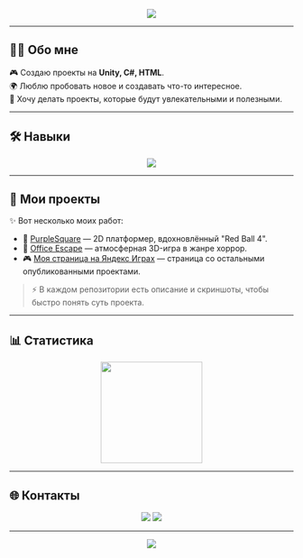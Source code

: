 

<p align="center">
  <img src="https://capsule-render.vercel.app/api?type=waving&height=200&color=gradient&text=%20Welcome%20to%20my%20GitHub👋%20&fontAlign=50&fontAlignY=35&fontColor=ffffff&fontSize=30&font=Orbitron&animation=fadeIn" />
</p>

---

## 👨‍💻 Обо мне
🎮 Создаю проекты на **Unity, C#, HTML**.  
🌍 Люблю пробовать новое и создавать что-то интересное.  
🚀 Хочу делать проекты, которые будут увлекательными и полезными.

---

## 🛠️ Навыки
<p align="center">
  <img src="https://skillicons.dev/icons?i=unity,cs,cpp,python,github,html,css,figma,blender,ps" />
</p>

---

## 📂 Мои проекты
✨ Вот несколько моих работ:  

- 👾 [PurpleSquare](https://github.com/shener141/PurpleSquare_Game) — 2D платформер, вдохновлённый "Red Ball 4".  
- 👻 [Office Escape](https://github.com/shener141/Office_Escape_Game) — атмосферная 3D-игра в жанре хоррор. 
- 🎮 [Моя страница на Яндекс Играх](https://yandex.ru/games/developer/103930) — страница со остальными опубликованными проектами.   

> ⚡ В каждом репозитории есть описание и скриншоты, чтобы быстро понять суть проекта.

---

## 📊 Статистика
<p align="center">
  <img src="https://github-readme-stats.vercel.app/api?username=shener141&show_icons=true&theme=tokyonight&count_private=true" height="180" />
</p>

---

## 🌐 Контакты
<p align="center">
  <a href="https://t.me/shenerplug"><img src="https://img.shields.io/badge/Telegram-00c6ff?style=for-the-badge&logo=telegram&logoColor=white" /></a>
  <a href="https://mail.google.com/mail/?view=cm&fs=1&to=vladzhidko06@gmail.com" target="_blank">
  <img src="https://img.shields.io/badge/Email-0072ff?style=for-the-badge&logo=gmail&logoColor=white" />
</a>
</p>

---

<p align="center">
  <img src="https://capsule-render.vercel.app/api?type=waving&color=gradient&height=120&section=footer"/>
</p>

